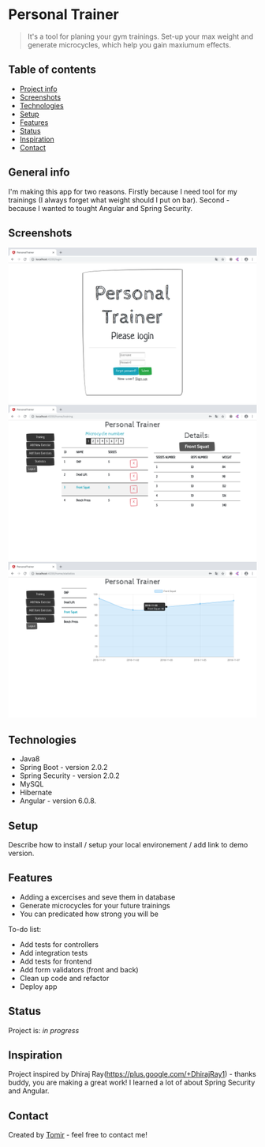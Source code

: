 # Personal Trainer
> It's a tool for planing your gym trainings. Set-up your max weight and generate microcycles, which help you gain maxiumum effects.

## Table of contents
* [Project info](#project-info)
* [Screenshots](#screenshots)
* [Technologies](#technologies)
* [Setup](#setup)
* [Features](#features)
* [Status](#status)
* [Inspiration](#inspiration)
* [Contact](#contact)

## General info
I'm making this app for two  reasons. Firstly because I need tool for my trainings (I always forget what weight should I put on bar). Second - because I wanted to tought Angular and Spring Security. 

## Screenshots
![Example screenshot](./img/screenshot1.png)
![Example screenshot](./img/screenshot2.png)
![Example screenshot](./img/screenshot3.png)

## Technologies
* Java8
* Spring Boot - version 2.0.2
* Spring Security - version 2.0.2
* MySQL
* Hibernate
* Angular - version 6.0.8.

## Setup
Describe how to install / setup your local environement / add link to demo version.

## Features
* Adding a excercises and seve them in database
* Generate microcycles for your future trainings
* You can predicated how strong you will be

To-do list:
* Add tests for controllers 
* Add integration tests
* Add tests for frontend
* Add form validators (front and back)
* Clean up code and refactor
* Deploy app

## Status
Project is: _in progress_

## Inspiration
Project inspired by Dhiraj Ray(https://plus.google.com/+DhirajRay1) - thanks buddy, you are making a great work! I learned a lot of about Spring Security and Angular. 

## Contact
Created by [Tomir](https://www.tomirszulc.pl/) - feel free to contact me!